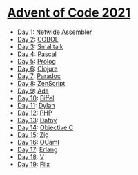 # [Advent of Code 2021](https://adventofcode.com/2021/)

  * [Day 1](day01/README.md): [Netwide Assembler](https://en.wikipedia.org/wiki/Netwide_Assembler)
  * [Day 2](day02/README.md): [COBOL](https://en.wikipedia.org/wiki/COBOL)
  * [Day 3](day03/README.md): [Smalltalk](https://en.wikipedia.org/wiki/Smalltalk)
  * [Day 4](day04/README.md): [Pascal](https://en.wikipedia.org/wiki/Pascal_(programming_language))
  * [Day 5](day05/README.md): [Prolog](https://en.wikipedia.org/wiki/Prolog)
  * [Day 6](day06/README.md): [Clojure](https://en.wikipedia.org/wiki/Clojure)
  * [Day 7](day07/README.md): [Paradoc](https://github.com/betaveros/paradoc)
  * [Day 8](day08/README.md): [ZenScript](https://docs.blamejared.com/1.16/en/zencode/ZenCode)
  * [Day 9](day09/README.md): [Ada](https://en.wikipedia.org/wiki/Ada_(programming_language))
  * [Day 10](day10/README.md): [Eiffel](https://en.wikipedia.org/wiki/Eiffel_(programming_language))
  * [Day 11](day11/README.md): [Dylan](https://en.wikipedia.org/wiki/Dylan_(programming_language))
  * [Day 12](day12/README.md): [PHP](https://en.wikipedia.org/wiki/PHP)
  * [Day 13](day13/README.md): [Dafny](https://en.wikipedia.org/wiki/Dafny)
  * [Day 14](day14/README.md): [Objective C](https://en.wikipedia.org/wiki/Objective-C)
  * [Day 15](day15/README.md): [Zig](https://en.wikipedia.org/wiki/Zig_(programming_language))
  * [Day 16](day16/README.md): [OCaml](https://en.wikipedia.org/wiki/OCaml)
  * [Day 17](day17/README.md): [Erlang](https://en.wikipedia.org/wiki/Erlang_(programming_language))
  * [Day 18](day18/README.md): [V](https://vlang.io/)
  * [Day 19](day19/README.md): [Flix](https://en.wikipedia.org/wiki/Flix_(programming_language))
  